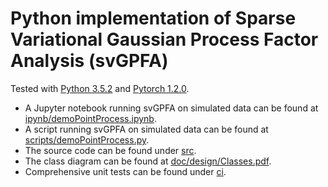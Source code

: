 # Python implementation of Sparse Variational Gaussian Process Factor Analysis (svGPFA)

Tested with [Python 3.5.2](https://www.python.org/downloads/release/python-352/) and [Pytorch 1.2.0](https://pytorch.org/).

* A Jupyter notebook running svGPFA on simulated data can be found at [ipynb/demoPointProcess.ipynb](ipynb/demoPointProcess.ipynb).
* A script running svGPFA on simulated data can be found at [scripts/demoPointProcess.py](scripts/demoPointProcess.py).
* The source code can be found under [src](src).
* The class diagram can be found at [doc/design/Classes.pdf](doc/design/Classes.pdf).
* Comprehensive unit tests can be found under [ci](ci).
